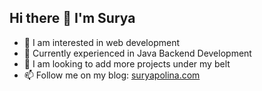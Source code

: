## Hi there 👋 I'm Surya
* 🌱 I am interested in web development
* 🔭 Currently experienced in Java Backend Development
* 🤔 I am looking to add more projects under my belt
* 📫 Follow me on my blog: [suryapolina.com](https://suryapolina.com)

<!--
**surpol/surpol** is a ✨ _special_ ✨ repository because its `README.md` (this file) appears on your GitHub profile.

Here are some ideas to get you started:

- 🔭 I’m currently working on ...
- 🌱 I’m currently learning ...
- 👯 I’m looking to collaborate on ...
- 🤔 I’m looking for help with ...
- 💬 Ask me about ...
- 📫 How to reach me: ...
- 😄 Pronouns: ...
- ⚡ Fun fact: ...
-->
